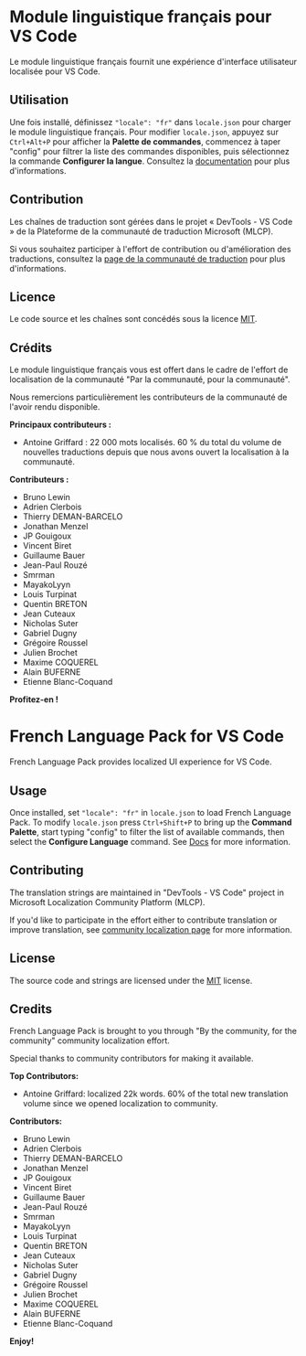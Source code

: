 ﻿#  Module linguistique français pour VS Code

Le module linguistique français fournit une expérience d'interface utilisateur localisée pour VS Code.

## Utilisation

Une fois installé, définissez `"locale": "fr"` dans `locale.json` pour charger le module linguistique français. Pour modifier `locale.json`, appuyez sur `Ctrl+Alt+P` pour afficher la **Palette de commandes**, commencez à taper "config" pour filtrer la liste des commandes disponibles, puis sélectionnez la commande **Configurer la langue**. Consultez la [documentation](https://go.microsoft.com/fwlink/?LinkId=761051) pour plus d'informations.

## Contribution

Les chaînes de traduction sont gérées dans le projet « DevTools - VS Code » de la Plateforme de la communauté de traduction Microsoft (MLCP).

Si vous souhaitez participer à l'effort de contribution ou d'amélioration des traductions, consultez la [page de la communauté de traduction](https://aka.ms/vscodeloc) pour plus d'informations.

## Licence

Le code source et les chaînes sont concédés sous la licence [MIT](https://github.com/Microsoft/vscode-loc/blob/master/LICENSE.md).

## Crédits

Le module linguistique français vous est offert dans le cadre de l'effort de localisation de la communauté "Par la communauté, pour la communauté".

Nous remercions particulièrement les contributeurs de la communauté de l'avoir rendu disponible.

**Principaux contributeurs :**

* Antoine Griffard : 22 000 mots localisés. 60 % du total du volume de nouvelles traductions depuis que nous avons ouvert la localisation à la communauté.

**Contributeurs :**

* Bruno Lewin
* Adrien Clerbois
* Thierry DEMAN-BARCELO
* Jonathan Menzel
* JP Gouigoux
* Vincent Biret
* Guillaume Bauer
* Jean-Paul Rouzé
* Smrman
* MayakoLyyn
* Louis Turpinat
* Quentin BRETON
* Jean Cuteaux
* Nicholas Suter
* Gabriel Dugny
* Grégoire Roussel
* Julien Brochet
* Maxime COQUEREL
* Alain BUFERNE
* Etienne Blanc-Coquand


**Profitez-en !**

#  French Language Pack for VS Code

French Language Pack provides localized UI experience for VS Code.

## Usage

Once installed, set `"locale": "fr"` in `locale.json` to load French Language Pack. To modify `locale.json` press `Ctrl+Shift+P` to bring up the **Command Palette**, start typing "config" to filter the list of available commands, then select the **Configure Language** command. See [Docs](https://go.microsoft.com/fwlink/?LinkId=761051) for more information.

## Contributing

The translation strings are maintained in "DevTools - VS Code" project in Microsoft Localization Community Platform (MLCP). 

If you'd like to participate in the effort either to contribute translation or improve translation, see [community localization page](https://aka.ms/vscodeloc) for more information.

## License

The source code and strings are licensed under the [MIT](https://github.com/Microsoft/vscode-loc/blob/master/LICENSE.md) license.

## Credits

French Language Pack is brought to you through "By the community, for the community" community localization effort.

Special thanks to community contributors for making it available.

**Top Contributors:**

* Antoine Griffard: localized 22k words. 60% of the total new translation volume since we opened localization to community.

**Contributors:**

* Bruno Lewin
* Adrien Clerbois
* Thierry DEMAN-BARCELO
* Jonathan Menzel
* JP Gouigoux
* Vincent Biret
* Guillaume Bauer
* Jean-Paul Rouzé
* Smrman
* MayakoLyyn
* Louis Turpinat
* Quentin BRETON
* Jean Cuteaux
* Nicholas Suter
* Gabriel Dugny
* Grégoire Roussel
* Julien Brochet
* Maxime COQUEREL
* Alain BUFERNE
* Etienne Blanc-Coquand


**Enjoy!**

